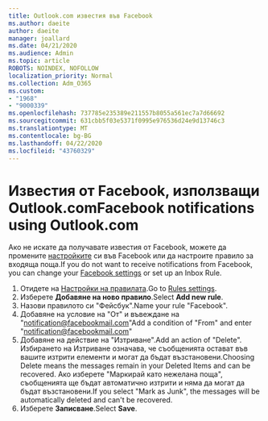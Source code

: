 ```yaml
---
title: Outlook.com известия във Facebook
ms.author: daeite
author: daeite
manager: joallard
ms.date: 04/21/2020
ms.audience: Admin
ms.topic: article
ROBOTS: NOINDEX, NOFOLLOW
localization_priority: Normal
ms.collection: Adm_O365
ms.custom:
- "1968"
- "9000339"
ms.openlocfilehash: 737785e235389e211557b8055a561ec7a7d66692
ms.sourcegitcommit: 631cbb5f03e5371f0995e976536d24e9d13746c3
ms.translationtype: MT
ms.contentlocale: bg-BG
ms.lasthandoff: 04/22/2020
ms.locfileid: "43760329"
---
```

# <a name="facebook-notifications-using-outlookcom"></a><span data-ttu-id="717b4-102">Известия от Facebook, използващи Outlook.com</span><span class="sxs-lookup"><span data-stu-id="717b4-102">Facebook notifications using Outlook.com</span></span>

<span data-ttu-id="717b4-103">Ако не искате да получавате известия от Facebook, можете да промените [настройките](https://aka.ms/facebook-notifications-settings) си във Facebook или да настроите правило за входяща поща.</span><span class="sxs-lookup"><span data-stu-id="717b4-103">If you do not want to receive notifications from Facebook, you can change your [Facebook settings](https://aka.ms/facebook-notifications-settings) or set up an Inbox Rule.</span></span>

1. <span data-ttu-id="717b4-104">Отидете на [Настройки на правилата](https://outlook.live.com/mail/options/mail/rules/inboxRules).</span><span class="sxs-lookup"><span data-stu-id="717b4-104">Go to [Rules settings](https://outlook.live.com/mail/options/mail/rules/inboxRules).</span></span>
1. <span data-ttu-id="717b4-105">Изберете **Добавяне на ново правило**.</span><span class="sxs-lookup"><span data-stu-id="717b4-105">Select **Add new rule**.</span></span>
1. <span data-ttu-id="717b4-106">Назови правилото си "Фейсбук".</span><span class="sxs-lookup"><span data-stu-id="717b4-106">Name your rule "Facebook".</span></span>
1. <span data-ttu-id="717b4-107">Добавяне на условие на "От" и въвеждане на "notification@facebookmail.com"</span><span class="sxs-lookup"><span data-stu-id="717b4-107">Add a condition of "From" and enter "notification@facebookmail.com"</span></span>
1. <span data-ttu-id="717b4-108">Добавяне на действие на "Изтриване".</span><span class="sxs-lookup"><span data-stu-id="717b4-108">Add an action of "Delete".</span></span> <span data-ttu-id="717b4-109">Избирането на Изтриване означава, че съобщенията остават във вашите изтрити елементи и могат да бъдат възстановени.</span><span class="sxs-lookup"><span data-stu-id="717b4-109">Choosing Delete means the messages remain in your Deleted Items and can be recovered.</span></span> <span data-ttu-id="717b4-110">Ако изберете "Маркирай като нежелана поща", съобщенията ще бъдат автоматично изтрити и няма да могат да бъдат възстановени.</span><span class="sxs-lookup"><span data-stu-id="717b4-110">If you select "Mark as Junk", the messages will be automatically deleted and can't be recovered.</span></span>
1. <span data-ttu-id="717b4-111">Изберете **Записване**.</span><span class="sxs-lookup"><span data-stu-id="717b4-111">Select **Save**.</span></span>
